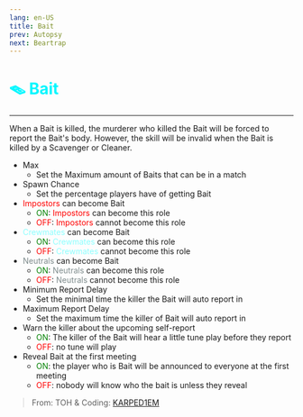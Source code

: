 ```yaml
---
lang: en-US
title: Bait
prev: Autopsy
next: Beartrap
---
```


# <font color=#00f7ff>🪤 <b>Bait</b></font> <Badge text="Helpful" type="tip" vertical="middle"/>
---

When a Bait is killed, the murderer who killed the Bait will be forced to report the Bait's body. However, the skill will be invalid when the Bait is killed by a Scavenger or Cleaner.
* Max
  * Set the Maximum amount of Baits that can be in a match
* Spawn Chance
  * Set the percentage players have of getting Bait
* <font color=red>Impostors</font> can become Bait
  * <font color=green>ON</font>: <font color=red>Impostors</font> can become this role
  * <font color=red>OFF</font>: <font color=red>Impostors</font> cannot become this role
* <font color=#8cffff>Crewmates</font> can become Bait
  * <font color=green>ON</font>: <font color=#8cffff>Crewmates</font> can become this role
  * <font color=red>OFF</font>: <font color=#8cffff>Crewmates</font> cannot become this role
* <font color=#7f8c8d>Neutrals</font> can become Bait
  * <font color=green>ON</font>: <font color=#7f8c8d>Neutrals</font> can become this role
  * <font color=red>OFF</font>: <font color=#7f8c8d>Neutrals</font> cannot become this role
* Minimum Report Delay
  * Set the minimal time the killer the Bait will auto report in
* Maximum Report Delay
  * Set the maximum time the killer of Bait will auto report in
* Warn the killer about the upcoming self-report
  * <font color=green>ON</font>: The killer of the Bait will hear a little tune play before they report
  * <font color=red>OFF</font>: no tune will play
* Reveal Bait at the first meeting
  * <font color=green>ON</font>: the player who is Bait will be announced to everyone at the first meeting
  * <font color=red>OFF</font>: nobody will know who the bait is unless they reveal

> From: TOH & Coding: [KARPED1EM](https://github.com/KARPED1EM)